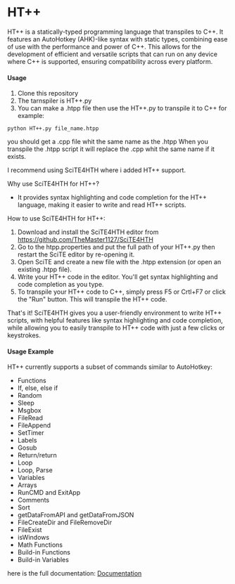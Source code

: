 # HT++

HT++ is a statically-typed programming language that transpiles to C++. It features an AutoHotkey (AHK)-like syntax with static types, combining ease of use with the performance and power of C++. This allows for the development of efficient and versatile scripts that can run on any device where C++ is supported, ensuring compatibility across every platform.

#### Usage

1. Clone this repository
2. The tarnspiler is HT++.py
3. You can make a .htpp file then use the HT++.py to transpile it to C++ for example:
```
python HT++.py file_name.htpp
```
you should get a .cpp file whit the same name as the .htpp
When you transpile the .htpp script it will replace the .cpp whit the same name if it exists.

I recommend using SciTE4HTH where i added HT++ support.

Why use SciTE4HTH for HT++?
- It provides syntax highlighting and code completion for the HT++ language, making it easier to write and read HT++ scripts.

How to use SciTE4HTH for HT++:
1. Download and install the SciTE4HTH editor from https://github.com/TheMaster1127/SciTE4HTH
2. Go to the htpp.properties and put the full path of your HT++.py then restart the SciTE editor by re-opening it.
3. Open SciTE and create a new file with the .htpp extension (or open an existing .htpp file).
4. Write your HT++ code in the editor. You'll get syntax highlighting and code completion as you type.
5. To transpile your HT++ code to C++, simply press F5 or Crtl+F7 or click the "Run" button. This will transpile the HT++ code.

That's it! SciTE4HTH gives you a user-friendly environment to write HT++ scripts, with helpful features like syntax highlighting and code completion, while allowing you to easily transpile to HT++ code with just a few clicks or keystrokes.

#### Usage Example

HT++ currently supports a subset of commands similar to AutoHotkey:

- Functions
- If, else, else if
- Random
- Sleep 
- Msgbox
- FileRead 
- FileAppend 
- SetTimer 
- Labels
- Gosub
- Return/return
- Loop
- Loop, Parse
- Variables
- Arrays
- RunCMD and ExitApp
- Comments
- Sort
- getDataFromAPI and getDataFromJSON
- FileCreateDir and FileRemoveDir
- FileExist
- isWindows
- Math Functions
- Build-in Functions
- Build-in Variables

here is the full documentation: [Documentation](https://github.com/TheMaster1127/HT-plus-plus/wiki)
